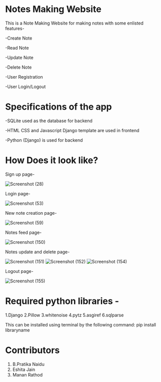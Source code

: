 # Notes Making Website

This is a Note Making Website for making notes with some enlisted features-

-Create Note

-Read Note

-Update Note

-Delete Note

-User Registration

-User Login/Logout

# Specifications of the app

-SQLite used as the database for backend

-HTML CSS and Javascript Django template are used in frontend

-Python (Django) is used for backend

# How Does it look like?

Sign up page-

![Screenshot (28)](https://user-images.githubusercontent.com/76595511/123612814-86612a80-d820-11eb-9576-483a961efe63.png)


Login page-

![Screenshot (53)](https://user-images.githubusercontent.com/86431920/123534718-bb944c80-d73c-11eb-8fcb-6c3e89ee527e.png)

New note creation page-

![Screenshot (59)](https://user-images.githubusercontent.com/86431920/123534863-db784000-d73d-11eb-9bc3-714342b5b402.png)

Notes feed page-

![Screenshot (150)](https://user-images.githubusercontent.com/80577092/123560006-4ddc3500-d7bd-11eb-8e11-c906d002412d.png)

Notes update and delete page-

![Screenshot (151)](https://user-images.githubusercontent.com/80577092/123560013-5a608d80-d7bd-11eb-8848-06ca04795d75.png)
![Screenshot (152)](https://user-images.githubusercontent.com/80577092/123560014-5d5b7e00-d7bd-11eb-9266-106aada3a36c.png)
![Screenshot (154)](https://user-images.githubusercontent.com/80577092/123560015-60566e80-d7bd-11eb-886c-21a0fb9a8136.png)

Logout page-

![Screenshot (155)](https://user-images.githubusercontent.com/80577092/123560220-9c3e0380-d7be-11eb-99df-7901a2d39f68.png)

# Required python libraries -
1.Django
2.Pillow
3.whitenoise
4.pytz
5.asgiref
6.sqlparse


This can be installed using terminal by the following command:
pip install libraryname

# Contributors
1. B.Pratika Naidu
2. Eshita Jain
3. Manan Rathod

